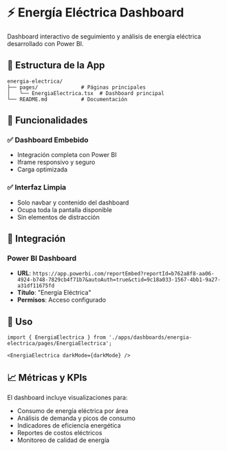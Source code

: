# ⚡ Energía Eléctrica Dashboard

Dashboard interactivo de seguimiento y análisis de energía eléctrica desarrollado con Power BI.

## 📁 Estructura de la App

```
energia-electrica/
├── pages/              # Páginas principales
│   └── EnergiaElectrica.tsx  # Dashboard principal
└── README.md           # Documentación
```

## 🚀 Funcionalidades

### ✅ **Dashboard Embebido**
- Integración completa con Power BI
- Iframe responsivo y seguro
- Carga optimizada

### ✅ **Interfaz Limpia**
- Solo navbar y contenido del dashboard
- Ocupa toda la pantalla disponible
- Sin elementos de distracción

## 🔗 Integración

### Power BI Dashboard
- **URL**: `https://app.powerbi.com/reportEmbed?reportId=b762a8f8-aa06-4924-b748-7829cb4f71b7&autoAuth=true&ctid=9c18a033-1567-4bb1-9a27-a31df11675fd`
- **Título**: "Energía Eléctrica"
- **Permisos**: Acceso configurado

## 🎯 Uso

```tsx
import { EnergiaElectrica } from './apps/dashboards/energia-electrica/pages/EnergiaElectrica';

<EnergiaElectrica darkMode={darkMode} />
```

## 📈 Métricas y KPIs

El dashboard incluye visualizaciones para:
- Consumo de energía eléctrica por área
- Análisis de demanda y picos de consumo
- Indicadores de eficiencia energética
- Reportes de costos eléctricos
- Monitoreo de calidad de energía
